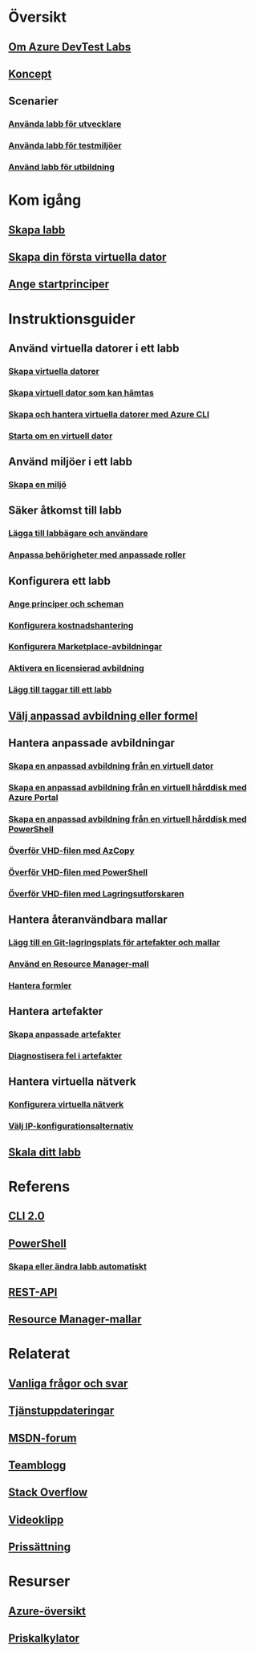 # Översikt
## [Om Azure DevTest Labs](devtest-lab-overview.md)
## [Koncept](devtest-lab-concepts.md)
## Scenarier
### [Använda labb för utvecklare](devtest-lab-developer-lab.md)
### [Använda labb för testmiljöer](devtest-lab-test-env.md)
### [Använd labb för utbildning](devtest-lab-training-lab.md)

# Kom igång
## [Skapa labb](devtest-lab-create-lab.md)
## [Skapa din första virtuella dator](devtest-lab-create-first-vm.md)
## [Ange startprinciper](devtest-lab-get-started-with-lab-policies.md)

# Instruktionsguider
## Använd virtuella datorer i ett labb
### [Skapa virtuella datorer](devtest-lab-add-vm.md)
### [Skapa virtuell dator som kan hämtas](devtest-lab-add-claimable-vm.md)
### [Skapa och hantera virtuella datorer med Azure CLI](devtest-lab-vmcli.md)
### [Starta om en virtuell dator](devtest-lab-restart-vm.md)

## Använd miljöer i ett labb
### [Skapa en miljö](devtest-lab-create-environment-from-arm.md)

## Säker åtkomst till labb
### [Lägga till labbägare och användare](devtest-lab-add-devtest-user.md)
### [Anpassa behörigheter med anpassade roller](devtest-lab-grant-user-permissions-to-specific-lab-policies.md)

## Konfigurera ett labb
### [Ange principer och scheman](devtest-lab-set-lab-policy.md)
### [Konfigurera kostnadshantering](devtest-lab-configure-cost-management.md)
### [Konfigurera Marketplace-avbildningar](devtest-lab-configure-marketplace-images.md)
### [Aktivera en licensierad avbildning](devtest-lab-enable-licensed-images.md)
### [Lägg till taggar till ett labb](devtest-lab-add-tag.md)

## [Välj anpassad avbildning eller formel](devtest-lab-comparing-vm-base-image-types.md)

## Hantera anpassade avbildningar
### [Skapa en anpassad avbildning från en virtuell dator](devtest-lab-create-custom-image-from-vm-using-portal.md)
### [Skapa en anpassad avbildning från en virtuell hårddisk med Azure Portal](devtest-lab-create-template.md)
### [Skapa en anpassad avbildning från en virtuell hårddisk med PowerShell](devtest-lab-create-custom-image-from-vhd-using-powershell.md)
### [Överför VHD-filen med AzCopy](devtest-lab-upload-vhd-using-azcopy.md)
### [Överför VHD-filen med PowerShell](devtest-lab-upload-vhd-using-powershell.md)
### [Överför VHD-filen med Lagringsutforskaren](devtest-lab-upload-vhd-using-storage-explorer.md)

## Hantera återanvändbara mallar
### [Lägg till en Git-lagringsplats för artefakter och mallar](devtest-lab-add-artifact-repo.md)
### [Använd en Resource Manager-mall](devtest-lab-use-resource-manager-template.md)
### [Hantera formler](devtest-lab-manage-formulas.md)

## Hantera artefakter
### [Skapa anpassade artefakter](devtest-lab-artifact-author.md)
### [Diagnostisera fel i artefakter](devtest-lab-troubleshoot-artifact-failure.md)

## Hantera virtuella nätverk
### [Konfigurera virtuella nätverk](devtest-lab-configure-vnet.md)
### [Välj IP-konfigurationsalternativ](devtest-lab-shared-ip.md)

## [Skala ditt labb](devtest-lab-scale-lab.md)

# Referens
## [CLI 2.0](/cli/azure/lab)
## [PowerShell](/powershell/module/azurerm.devtestlabs/#devtest_labs)
### [Skapa eller ändra labb automatiskt](devtest-lab-use-arm-and-powershell-for-lab-resources.md)
## [REST-API](https://docs.microsoft.com/rest/api/dtl/)
## [Resource Manager-mallar](https://github.com/Azure/azure-devtestlab/tree/master/Samples)


# Relaterat
## [Vanliga frågor och svar](devtest-lab-faq.md)
## [Tjänstuppdateringar](https://azure.microsoft.com/updates/?product=devtest-lab)
## [MSDN-forum](https://social.msdn.microsoft.com/Forums/en-US/home?forum=AzureDevTestLabs)
## [Teamblogg](https://blogs.msdn.microsoft.com/devtestlab/)
## [Stack Overflow](http://stackoverflow.com/questions/tagged/azure-devtest-labs)
## [Videoklipp](https://azure.microsoft.com/documentation/videos/index/?services=devtest-lab)
## [Prissättning](https://azure.microsoft.com/pricing/details/devtest-lab/)


# Resurser
## [Azure-översikt](https://azure.microsoft.com/en-us/roadmap/?category=developer-tools)
## [Priskalkylator](https://azure.microsoft.com/pricing/calculator/)
